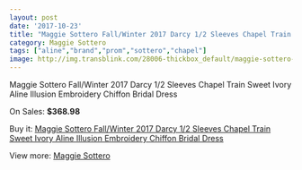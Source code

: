```yaml
---
layout: post
date: '2017-10-23'
title: "Maggie Sottero Fall/Winter 2017 Darcy 1/2 Sleeves Chapel Train Sweet Ivory Aline Illusion Embroidery Chiffon Bridal Dress"
category: Maggie Sottero
tags: ["aline","brand","prom","sottero","chapel"]
image: http://img.transblink.com/28006-thickbox_default/maggie-sottero-fall-winter-2017-darcy-1-2-sleeves-chapel-train-sweet-ivory-aline-illusion-embroidery-chiffon-bridal-dress.jpg
---
```

Maggie Sottero Fall/Winter 2017 Darcy 1/2 Sleeves Chapel Train Sweet Ivory Aline Illusion Embroidery Chiffon Bridal Dress

On Sales: **$368.98**
<a href="https://www.transblink.com/en/maggie-sottero/9179-maggie-sottero-fall-winter-2017-darcy-1-2-sleeves-chapel-train-sweet-ivory-aline-illusion-embroidery-chiffon-bridal-dress.html"><amp-img layout="responsive" width="600" height="600" src="//img.transblink.com/28006-thickbox_default/maggie-sottero-fall-winter-2017-darcy-1-2-sleeves-chapel-train-sweet-ivory-aline-illusion-embroidery-chiffon-bridal-dress.jpg" alt="Maggie Sottero Fall/Winter 2017 Darcy 1/2 Sleeves Chapel Train Sweet Ivory Aline Illusion Embroidery Chiffon Bridal Dress 0" /></a>
<a href="https://www.transblink.com/en/maggie-sottero/9179-maggie-sottero-fall-winter-2017-darcy-1-2-sleeves-chapel-train-sweet-ivory-aline-illusion-embroidery-chiffon-bridal-dress.html"><amp-img layout="responsive" width="600" height="600" src="//img.transblink.com/28011-thickbox_default/maggie-sottero-fall-winter-2017-darcy-1-2-sleeves-chapel-train-sweet-ivory-aline-illusion-embroidery-chiffon-bridal-dress.jpg" alt="Maggie Sottero Fall/Winter 2017 Darcy 1/2 Sleeves Chapel Train Sweet Ivory Aline Illusion Embroidery Chiffon Bridal Dress 1" /></a>
<a href="https://www.transblink.com/en/maggie-sottero/9179-maggie-sottero-fall-winter-2017-darcy-1-2-sleeves-chapel-train-sweet-ivory-aline-illusion-embroidery-chiffon-bridal-dress.html"><amp-img layout="responsive" width="600" height="600" src="//img.transblink.com/28010-thickbox_default/maggie-sottero-fall-winter-2017-darcy-1-2-sleeves-chapel-train-sweet-ivory-aline-illusion-embroidery-chiffon-bridal-dress.jpg" alt="Maggie Sottero Fall/Winter 2017 Darcy 1/2 Sleeves Chapel Train Sweet Ivory Aline Illusion Embroidery Chiffon Bridal Dress 2" /></a>
<a href="https://www.transblink.com/en/maggie-sottero/9179-maggie-sottero-fall-winter-2017-darcy-1-2-sleeves-chapel-train-sweet-ivory-aline-illusion-embroidery-chiffon-bridal-dress.html"><amp-img layout="responsive" width="600" height="600" src="//img.transblink.com/28009-thickbox_default/maggie-sottero-fall-winter-2017-darcy-1-2-sleeves-chapel-train-sweet-ivory-aline-illusion-embroidery-chiffon-bridal-dress.jpg" alt="Maggie Sottero Fall/Winter 2017 Darcy 1/2 Sleeves Chapel Train Sweet Ivory Aline Illusion Embroidery Chiffon Bridal Dress 3" /></a>
<a href="https://www.transblink.com/en/maggie-sottero/9179-maggie-sottero-fall-winter-2017-darcy-1-2-sleeves-chapel-train-sweet-ivory-aline-illusion-embroidery-chiffon-bridal-dress.html"><amp-img layout="responsive" width="600" height="600" src="//img.transblink.com/28008-thickbox_default/maggie-sottero-fall-winter-2017-darcy-1-2-sleeves-chapel-train-sweet-ivory-aline-illusion-embroidery-chiffon-bridal-dress.jpg" alt="Maggie Sottero Fall/Winter 2017 Darcy 1/2 Sleeves Chapel Train Sweet Ivory Aline Illusion Embroidery Chiffon Bridal Dress 4" /></a>
<a href="https://www.transblink.com/en/maggie-sottero/9179-maggie-sottero-fall-winter-2017-darcy-1-2-sleeves-chapel-train-sweet-ivory-aline-illusion-embroidery-chiffon-bridal-dress.html"><amp-img layout="responsive" width="600" height="600" src="//img.transblink.com/28007-thickbox_default/maggie-sottero-fall-winter-2017-darcy-1-2-sleeves-chapel-train-sweet-ivory-aline-illusion-embroidery-chiffon-bridal-dress.jpg" alt="Maggie Sottero Fall/Winter 2017 Darcy 1/2 Sleeves Chapel Train Sweet Ivory Aline Illusion Embroidery Chiffon Bridal Dress 5" /></a>

Buy it: [Maggie Sottero Fall/Winter 2017 Darcy 1/2 Sleeves Chapel Train Sweet Ivory Aline Illusion Embroidery Chiffon Bridal Dress](https://www.transblink.com/en/maggie-sottero/9179-maggie-sottero-fall-winter-2017-darcy-1-2-sleeves-chapel-train-sweet-ivory-aline-illusion-embroidery-chiffon-bridal-dress.html "Maggie Sottero Fall/Winter 2017 Darcy 1/2 Sleeves Chapel Train Sweet Ivory Aline Illusion Embroidery Chiffon Bridal Dress")

View more: [Maggie Sottero](https://www.transblink.com/en/78-maggie-sottero "Maggie Sottero")